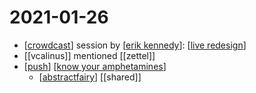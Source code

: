 # 2021-01-26

- [[crowdcast]] session by [[erik kennedy]]: [[live redesign]]
- [[vcalinus]] mentioned [[zettel]]
- [[push]] [[know your amphetamines]]
  - [[abstractfairy]] [[shared]]

[//begin]: # "Autogenerated link references for markdown compatibility"
[crowdcast]: ../crowdcast "Crowdcast"
[erik kennedy]: ../erik-kennedy "Erik Kennedy"
[live redesign]: ../live-redesign "Live Redesign"
[push]: ../push "Push"
[know your amphetamines]: ../know-your-amphetamines "Know Your Amphetamines"
[abstractfairy]: ../abstractfairy "AbstractFairy"
[//end]: # "Autogenerated link references"
